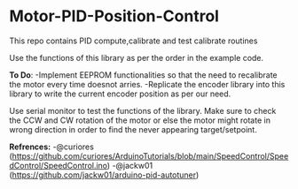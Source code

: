 # Motor-PID-Position-Control
This repo contains PID compute,calibrate and test calibrate routines

Use the functions of this library as per the order in the example code.


**To Do**: -Implement EEPROM functionalities so that the need to recalibrate the motor every time doesnot arries.
       -Replicate the encoder library into this library to write the current encoder position as per our need.

Use serial monitor to test the functions of the library. Make sure to check the CCW and CW rotation of the motor or else the motor might rotate in wrong direction in order to find the never appearing target/setpoint.




**Refrences:** -@curiores (https://github.com/curiores/ArduinoTutorials/blob/main/SpeedControl/SpeedControl/SpeedControl.ino)
           -@jackw01 (https://github.com/jackw01/arduino-pid-autotuner)
